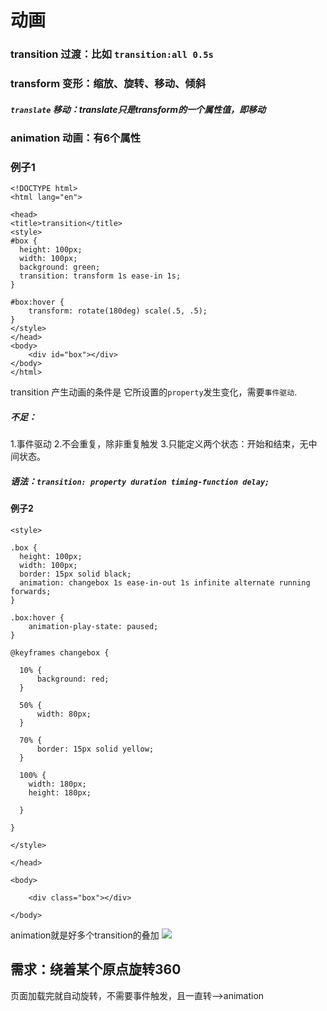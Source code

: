 # 动画
### transition 过渡：比如 `transition:all 0.5s`

### transform 变形：缩放、旋转、移动、倾斜
##### `translate` 移动：translate只是transform的一个属性值，即移动
### animation 动画：有6个属性

### 例子1

```
<!DOCTYPE html>
<html lang="en">

<head>
<title>transition</title>
<style>
#box {
  height: 100px;
  width: 100px;
  background: green;
  transition: transform 1s ease-in 1s;
}

#box:hover {
    transform: rotate(180deg) scale(.5, .5);
}
</style>
</head>
<body>
    <div id="box"></div>
</body>
</html>
```
transition 产生动画的条件是 它所设置的`property`发生变化，需要`事件驱动`.
##### 不足：
1.事件驱动
2.不会重复，除非重复触发
3.只能定义两个状态：开始和结束，无中间状态。

##### 语法：`transition: property duration timing-function delay;`

#### 例子2

```
<style>

.box {
  height: 100px;
  width: 100px;
  border: 15px solid black;
  animation: changebox 1s ease-in-out 1s infinite alternate running forwards;
}

.box:hover {
    animation-play-state: paused;
}

@keyframes changebox {

  10% {
      background: red;
  }

  50% {
      width: 80px;
  }

  70% {
      border: 15px solid yellow;
  }

  100% {
    width: 180px;
    height: 180px;

  }

}

</style>

</head>

<body>

    <div class="box"></div>

</body>
```
animation就是好多个transition的叠加
![](media/15331077853760/15331086604224.jpg)

## 需求：绕着某个原点旋转360
页面加载完就自动旋转，不需要事件触发，且一直转-->animation



